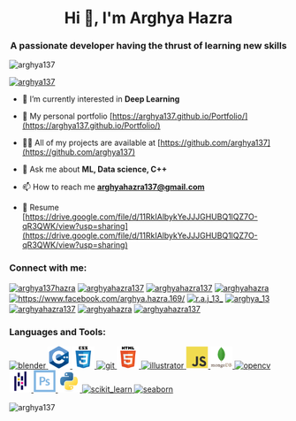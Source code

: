 <h1 align="center">Hi 👋, I'm Arghya Hazra</h1>
<h3 align="center">A passionate developer having the thrust of learning new skills</h3>

<p align="left"> <img src="https://komarev.com/ghpvc/?username=arghya137&label=Profile%20views&color=0e75b6&style=flat" alt="arghya137" /> </p>

<p align="left"> <a href="https://github.com/ryo-ma/github-profile-trophy"><img src="https://github-profile-trophy.vercel.app/?username=arghya137" alt="arghya137" /></a> </p>

- 🌱 I’m currently interested in **Deep Learning**

- 📝 My personal portfolio [https://arghya137.github.io/Portfolio/](https://arghya137.github.io/Portfolio/)

- 👨‍💻 All of my projects are available at [https://github.com/arghya137](https://github.com/arghya137)

- 💬 Ask me about **ML, Data science, C++**

- 📫 How to reach me **arghyahazra137@gmail.com**

- 📄 Resume [https://drive.google.com/file/d/11RkIAlbykYeJJJGHUBQ1lQZ7O-qR3QWK/view?usp=sharing](https://drive.google.com/file/d/11RkIAlbykYeJJJGHUBQ1lQZ7O-qR3QWK/view?usp=sharing)

<h3 align="left">Connect with me:</h3>
<p align="left">
<a href="https://twitter.com/arghya137hazra" target="blank"><img align="center" src="https://raw.githubusercontent.com/rahuldkjain/github-profile-readme-generator/master/src/images/icons/Social/twitter.svg" alt="arghya137hazra" height="30" width="40" /></a>
<a href="https://linkedin.com/in/arghyahazra137" target="blank"><img align="center" src="https://raw.githubusercontent.com/rahuldkjain/github-profile-readme-generator/master/src/images/icons/Social/linked-in-alt.svg" alt="arghyahazra137" height="30" width="40" /></a>
<a href="https://stackoverflow.com/users/arghyahazra137" target="blank"><img align="center" src="https://raw.githubusercontent.com/rahuldkjain/github-profile-readme-generator/master/src/images/icons/Social/stack-overflow.svg" alt="arghyahazra137" height="30" width="40" /></a>
<a href="https://kaggle.com/arghyahazra" target="blank"><img align="center" src="https://raw.githubusercontent.com/rahuldkjain/github-profile-readme-generator/master/src/images/icons/Social/kaggle.svg" alt="arghyahazra" height="30" width="40" /></a>
<a href="https://fb.com/https://www.facebook.com/arghya.hazra.169/" target="blank"><img align="center" src="https://raw.githubusercontent.com/rahuldkjain/github-profile-readme-generator/master/src/images/icons/Social/facebook.svg" alt="https://www.facebook.com/arghya.hazra.169/" height="30" width="40" /></a>
<a href="https://instagram.com/r.a.j_13_" target="blank"><img align="center" src="https://raw.githubusercontent.com/rahuldkjain/github-profile-readme-generator/master/src/images/icons/Social/instagram.svg" alt="r.a.j_13_" height="30" width="40" /></a>
<a href="https://www.codechef.com/users/arghya_13" target="blank"><img align="center" src="https://cdn.jsdelivr.net/npm/simple-icons@3.1.0/icons/codechef.svg" alt="arghya_13" height="30" width="40" /></a>
<a href="https://www.hackerrank.com/arghyahazra137" target="blank"><img align="center" src="https://raw.githubusercontent.com/rahuldkjain/github-profile-readme-generator/master/src/images/icons/Social/hackerrank.svg" alt="arghyahazra137" height="30" width="40" /></a>
<a href="https://www.leetcode.com/arghyahazra" target="blank"><img align="center" src="https://raw.githubusercontent.com/rahuldkjain/github-profile-readme-generator/master/src/images/icons/Social/leet-code.svg" alt="arghyahazra" height="30" width="40" /></a>
<a href="https://auth.geeksforgeeks.org/user/arghyahazra137" target="blank"><img align="center" src="https://raw.githubusercontent.com/rahuldkjain/github-profile-readme-generator/master/src/images/icons/Social/geeks-for-geeks.svg" alt="arghyahazra137" height="30" width="40" /></a>
</p>

<h3 align="left">Languages and Tools:</h3>
<p align="left"> <a href="https://www.blender.org/" target="_blank" rel="noreferrer"> <img src="https://download.blender.org/branding/community/blender_community_badge_white.svg" alt="blender" width="40" height="40"/> </a> <a href="https://www.w3schools.com/cpp/" target="_blank" rel="noreferrer"> <img src="https://raw.githubusercontent.com/devicons/devicon/master/icons/cplusplus/cplusplus-original.svg" alt="cplusplus" width="40" height="40"/> </a> <a href="https://www.w3schools.com/css/" target="_blank" rel="noreferrer"> <img src="https://raw.githubusercontent.com/devicons/devicon/master/icons/css3/css3-original-wordmark.svg" alt="css3" width="40" height="40"/> </a> <a href="https://git-scm.com/" target="_blank" rel="noreferrer"> <img src="https://www.vectorlogo.zone/logos/git-scm/git-scm-icon.svg" alt="git" width="40" height="40"/> </a> <a href="https://www.w3.org/html/" target="_blank" rel="noreferrer"> <img src="https://raw.githubusercontent.com/devicons/devicon/master/icons/html5/html5-original-wordmark.svg" alt="html5" width="40" height="40"/> </a> <a href="https://www.adobe.com/in/products/illustrator.html" target="_blank" rel="noreferrer"> <img src="https://www.vectorlogo.zone/logos/adobe_illustrator/adobe_illustrator-icon.svg" alt="illustrator" width="40" height="40"/> </a> <a href="https://developer.mozilla.org/en-US/docs/Web/JavaScript" target="_blank" rel="noreferrer"> <img src="https://raw.githubusercontent.com/devicons/devicon/master/icons/javascript/javascript-original.svg" alt="javascript" width="40" height="40"/> </a> <a href="https://www.mongodb.com/" target="_blank" rel="noreferrer"> <img src="https://raw.githubusercontent.com/devicons/devicon/master/icons/mongodb/mongodb-original-wordmark.svg" alt="mongodb" width="40" height="40"/> </a> <a href="https://opencv.org/" target="_blank" rel="noreferrer"> <img src="https://www.vectorlogo.zone/logos/opencv/opencv-icon.svg" alt="opencv" width="40" height="40"/> </a> <a href="https://pandas.pydata.org/" target="_blank" rel="noreferrer"> <img src="https://raw.githubusercontent.com/devicons/devicon/2ae2a900d2f041da66e950e4d48052658d850630/icons/pandas/pandas-original.svg" alt="pandas" width="40" height="40"/> </a> <a href="https://www.photoshop.com/en" target="_blank" rel="noreferrer"> <img src="https://raw.githubusercontent.com/devicons/devicon/master/icons/photoshop/photoshop-line.svg" alt="photoshop" width="40" height="40"/> </a> <a href="https://www.python.org" target="_blank" rel="noreferrer"> <img src="https://raw.githubusercontent.com/devicons/devicon/master/icons/python/python-original.svg" alt="python" width="40" height="40"/> </a> <a href="https://scikit-learn.org/" target="_blank" rel="noreferrer"> <img src="https://upload.wikimedia.org/wikipedia/commons/0/05/Scikit_learn_logo_small.svg" alt="scikit_learn" width="40" height="40"/> </a> <a href="https://seaborn.pydata.org/" target="_blank" rel="noreferrer"> <img src="https://seaborn.pydata.org/_images/logo-mark-lightbg.svg" alt="seaborn" width="40" height="40"/> </a> </p>

<p><img align="center" src="https://github-readme-stats.vercel.app/api/top-langs?username=arghya137&show_icons=true&locale=en&layout=compact" alt="arghya137" /></p>

